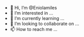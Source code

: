 - 👋 Hi, I’m @Eniolamiles
- 👀 I’m interested in ...
- 🌱 I’m currently learning ...
- 💞️ I’m looking to collaborate on ...
- 📫 How to reach me ...

<!---
Eniolamiles/Eniolamiles is a ✨ special ✨ repository because its `README.md` (this file) appears on your GitHub profile.
You can click the Preview link to take a look at your changes.
--->
